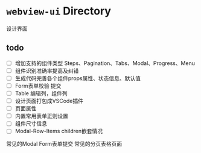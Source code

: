 # `webview-ui` Directory

设计界面

## todo

- [ ] 增加支持的组件类型 Steps、Pagination、Tabs、Modal、Progress、Menu
- [ ] 组件识别准确率提高及纠错
- [ ] 生成代码完善各个组件props属性、状态信息、默认值
- [ ] Form表单校验 提交
- [ ] Table 编辑列，组件列
- [ ] 设计页面打包成VSCode插件
- [ ] 页面属性
- [ ] 内置常用表单正则设置
- [ ] 组件尺寸信息
- [ ] Modal-Row-Items children嵌套情况

常见的Modal Form表单提交
常见的分页表格页面
